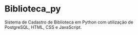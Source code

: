 # Biblioteca_py
Sistema de Cadastro de Biblioteca em Python com utilização de PostgreSQL, HTML, CSS e JavaScript.

